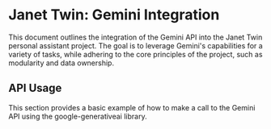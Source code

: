 # Janet Twin: Gemini Integration

This document outlines the integration of the Gemini API into the Janet Twin personal assistant project. The goal is to leverage Gemini's capabilities for a variety of tasks, while adhering to the core principles of the project, such as modularity and data ownership.

## API Usage

This section provides a basic example of how to make a call to the Gemini API using the google-generativeai library.